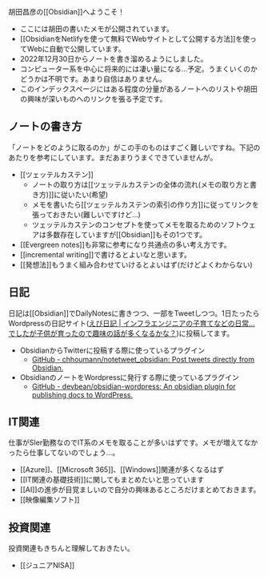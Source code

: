 胡田昌彦の[[Obsidian]]へようこそ！

- ここには胡田の書いたメモが公開されています。
- [[ObsidianをNetlifyを使って無料でWebサイトとして公開する方法]]を使ってWebに自動で公開しています。
- 2022年12月30日からノートを書き溜めるようにしました。
- コンピューター系を中心に将来的には凄い量になる…予定。うまくいくのかどうかは不明です。あまり自信はありません。
- このインデックスページにはある程度の分量があるノートへのリストや胡田の興味が深いものへのリンクを張る予定です。

## ノートの書き方
「ノートをどのように取るのか」がこの手のものはすごく難しいですね。下記のあたりを参考にしています。まだあまりうまくできていませんが。
-  [[ツェッテルカステン]]
	- ノートの取り方は[[ツェッテルカステンの全体の流れ(メモの取り方と書き方)]]に従いたい(希望)
	- メモを書いたら[[ツェッテルカステンの索引の作り方]]に従ってリンクを張っておきたい(難しいですけど…)
	- ツェッテルカステンのコンセプトを使ってメモを取るためのソフトウェアは多数存在していますが[[Obsidian]]もその1つです。
- [[Evergreen notes]]も非常に参考になり共通点の多い考え方です。
- [[incremental writing]]で書けるとよいなと思います。
- [[発想法]]もうまく組み合わせていけるとよいはず(だけどよくわからない)

## 日記
日記は[[Obsidian]]でDailyNotesに書きつつ、一部をTweetしつつ。1日たったらWordpressの日記サイト([えび日記 | インフラエンジニアの子育てなどの日常…でしたが子供が育ったので趣味の話が多くなるかな？](https://diary.ebisuda.net/))に投稿してます。
- ObsidianからTwitterに投稿する際に使っているプラグイン
	- [GitHub - chhoumann/notetweet_obsidian: Post tweets directly from Obsidian.](https://github.com/chhoumann/notetweet_obsidian)
- ObsidianのノートをWordpressに発行する際に使っているプラグイン
	- [GitHub - devbean/obsidian-wordpress: An obsidian plugin for publishing docs to WordPress.](https://github.com/devbean/obsidian-wordpress)

## IT関連
仕事がSIer勤務なのでIT系のメモを取ることが多いはずです。メモが増えてなかったら仕事してないのでしょう…。
- [[Azure]]、[[Microsoft 365]]、[[Windows]]関連が多くなるはず
- [[IT関連の基礎技術]]に関してもまとめたいと思っています
- [[AI]]の進歩が目覚ましいので自分の興味あるところだけまとめておきます。
- [[映像編集ソフト]]

## 投資関連
投資関連もきちんと理解しておきたい。
- [[ジュニアNISA]]